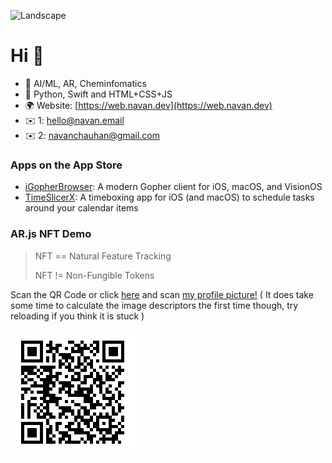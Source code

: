 
![Landscape](https://github.com/user-attachments/assets/89c414ae-2346-4a80-bcc7-0302a8407f82)

# Hi 👋



- 🔭 AI/ML, AR, Cheminfomatics
- 🌱 Python, Swift and HTML+CSS+JS
- 🌍 Website: [https://web.navan.dev](https://web.navan.dev)
- ✉️ 1: [hello@navan.email](mailto:hello@navan.email)
- ✉️ 2: [navanchauhan@gmail.com](mailto:navanchauhan@gmail.com)

### Apps on the App Store

- [iGopherBrowser](https://web.navan.dev/iGopherBrowser): A modern Gopher client for iOS, macOS, and VisionOS
- [TimeSlicerX](https://timeslicerx.prudent.studio/): A timeboxing app for iOS (and macOS) to schedule tasks around your calendar items

### AR.js NFT Demo

> NFT == Natural Feature Tracking
> 
> NFT != Non-Fungible Tokens

Scan the QR Code or click [here](https://navanchauhan.github.io/Experiments/2020-08-01/index.html) and scan [my profile picture!](https://github.com/navanchauhan) ( It does take some time to calculate the image descriptors the first time though, try reloading if you think it is stuck )


<img src="https://raw.githubusercontent.com/navanchauhan/navanchauhan/master/qr.png" />


<!--
**navanchauhan/navanchauhan** is a ✨ _special_ ✨ repository because its `README.md` (this file) appears on your GitHub profile.

Here are some ideas to get you started:

- 🔭 I’m currently working on ...
- 🌱 I’m currently learning ...
- 👯 I’m looking to collaborate on ...
- 🤔 I’m looking for help with ...
- 💬 Ask me about ...
- 📫 How to reach me: ...
- 😄 Pronouns: ...
- ⚡ Fun fact: ...
-->
